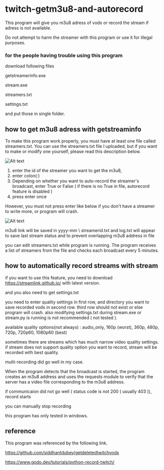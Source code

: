 # twitch-getm3u8-and-autorecord
This program will give you m3u8 adress of vods or record the stream if adress is not available. 

Do not attempt to harm the streamer with this program or use it for illegal purposes.

### for the people having trouble using this program

download following files


getstreamerinfo.exe

stream.exe

streamers.txt

settings.txt 


and put those in single folder.

## how to get m3u8 adress with getstreaminfo

To make this program work properly, you must have at least one file called streamers.txt.
You can use the streamers.txt file I uploaded, but if you want to make or modify one yourself, please read this description below.

![Alt text](https://i.imgur.com/j1i1ZEg.png)

1. enter the id of the streamer you want to get the m3u8,
2. enter colon(:)
3. Depending on whether you want to auto-record the streamer's broadcast, enter True or False ( if there is no True in file, autorecord feature is disabled )
4. press enter once

However, you must not press enter like below if you don't have a streamer to write more, or program will crash.

![Alt text](https://i.imgur.com/mImLmwh.png)

m3u8 link will be saved in yyyy-mm \ streamerid.txt
and log.txt will appear to save last stream status and to prevent overlapping m3u8 address in file

you can edit streamers.txt while program is running.
The program receives a list of streamers from the file and checks each broadcast every 5 minutes.

## how to automatically record streams with stream

if you want to use this feature, you need to download https://streamlink.github.io/ with latest version.

and you also need to get settings.txt

you need to enter quality settings in first row, and directory you want to save recorded vods in second row.
third row should not exist or else program will crash.
also modifying settings.txt during stream.exe or stream.py is running is not recommended ( not tested ).

available quality options(not always) : audio_only, 160p (worst), 360p, 480p, 720p, 720p60, 1080p60 (best)

sometimes there are streams which has much narrow video quality settings.
if stream does not support quality option you want to record, stream will be recorded with best quality.

multi-recording did go well in my case.

When the program detects that the broadcast is started, the program creates an m3u8 address and uses the requests module to verify that the server has a video file corresponding to the m3u8 address.

if communicaion did not go well ( status code is not 200 ( usually 403 )), record starts

you can manually stop recording 


this program has only tested in windows.


## reference

This program was referenced by the following link.

https://github.com/siddhantdubey/getdeletedtwitchvods

https://www.godo.dev/tutorials/python-record-twitch/
